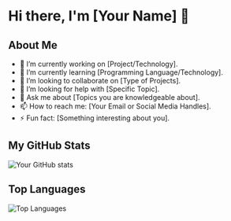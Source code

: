 # Hi there, I'm [Your Name] 👋

## About Me
- 🔭 I’m currently working on [Project/Technology].
- 🌱 I’m currently learning [Programming Language/Technology].
- 👯 I’m looking to collaborate on [Type of Projects].
- 🤔 I’m looking for help with [Specific Topic].
- 💬 Ask me about [Topics you are knowledgeable about].
- 📫 How to reach me: [Your Email or Social Media Handles].
- ⚡ Fun fact: [Something interesting about you].

## My GitHub Stats
![Your GitHub stats](https://github-readme-stats.vercel.app/api?username=YourUsername&show_icons=true&theme=radical)

## Top Languages
![Top Languages](https://github-readme-stats.vercel.app/api/top-langs/?username=YourUsername&layout=compact&theme=radical)
